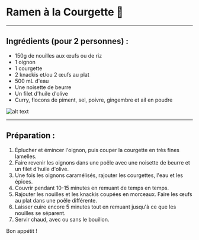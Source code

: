 # Ramen à la Courgette 🍜
***
## Ingrédients (pour 2 personnes) :
- 150g de nouilles aux œufs ou de riz
- 1 oignon
- 1 courgette
- 2 knackis et/ou 2 œufs au plat
- 500 mL d'eau
- Une noisette de beurre
- Un filet d'huile d'olive
- Curry, flocons de piment, sel, poivre, gingembre et ail en poudre

![alt text]()

***

## Préparation :

1. Éplucher et émincer l'oignon, puis couper la courgette en très fines lamelles.
2. Faire revenir les oignons dans une poêle avec une noisette de beurre et un filet d'huile d'olive.
3. Une fois les oignons caramélisés, rajouter les courgettes, l'eau et les épices.
4. Couvrir pendant 10-15 minutes en remuant de temps en temps.
5. Rajouter les nouilles et les knackis coupées en morceaux. Faire les œufs au plat dans une poêle différente.
6. Laisser cuire encore 5 minutes tout en remuant jusqu'à ce que les nouilles se séparent.
7. Servir chaud, avec ou sans le bouillon.

Bon appétit !
